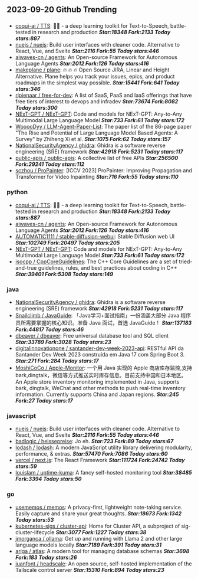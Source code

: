 ## 2023-09-20 Github Trending

### 
* [coqui-ai / TTS](https://github.com/coqui-ai/TTS): 🐸💬 - a deep learning toolkit for Text-to-Speech, battle-tested in research and production ***Star:18348 Fork:2133 Today stars:887***
* [nuejs / nuejs](https://github.com/nuejs/nuejs): Build user interfaces with cleaner code. Alternative to React, Vue, and Svelte ***Star:2116 Fork:55 Today stars:446***
* [aiwaves-cn / agents](https://github.com/aiwaves-cn/agents): An Open-source Framework for Autonomous Language Agents ***Star:2012 Fork:126 Today stars:416***
* [makeplane / plane](https://github.com/makeplane/plane): 🔥 🔥 🔥 Open Source JIRA, Linear and Height Alternative. Plane helps you track your issues, epics, and product roadmaps in the simplest way possible. ***Star:15441 Fork:641 Today stars:346***
* [ripienaar / free-for-dev](https://github.com/ripienaar/free-for-dev): A list of SaaS, PaaS and IaaS offerings that have free tiers of interest to devops and infradev ***Star:73674 Fork:8082 Today stars:300***
* [NExT-GPT / NExT-GPT](https://github.com/NExT-GPT/NExT-GPT): Code and models for NExT-GPT: Any-to-Any Multimodal Large Language Model ***Star:733 Fork:61 Today stars:172***
* [WooooDyy / LLM-Agent-Paper-List](https://github.com/WooooDyy/LLM-Agent-Paper-List): The paper list of the 86-page paper "The Rise and Potential of Large Language Model Based Agents: A Survey" by Zhiheng Xi et al. ***Star:1075 Fork:62 Today stars:157***
* [NationalSecurityAgency / ghidra](https://github.com/NationalSecurityAgency/ghidra): Ghidra is a software reverse engineering (SRE) framework ***Star:42918 Fork:5231 Today stars:117***
* [public-apis / public-apis](https://github.com/public-apis/public-apis): A collective list of free APIs ***Star:256500 Fork:29241 Today stars:112***
* [sczhou / ProPainter](https://github.com/sczhou/ProPainter): [ICCV 2023] ProPainter: Improving Propagation and Transformer for Video Inpainting ***Star:716 Fork:55 Today stars:110***

### python
* [coqui-ai / TTS](https://github.com/coqui-ai/TTS): 🐸💬 - a deep learning toolkit for Text-to-Speech, battle-tested in research and production ***Star:18348 Fork:2133 Today stars:887***
* [aiwaves-cn / agents](https://github.com/aiwaves-cn/agents): An Open-source Framework for Autonomous Language Agents ***Star:2012 Fork:126 Today stars:416***
* [AUTOMATIC1111 / stable-diffusion-webui](https://github.com/AUTOMATIC1111/stable-diffusion-webui): Stable Diffusion web UI ***Star:102749 Fork:20497 Today stars:205***
* [NExT-GPT / NExT-GPT](https://github.com/NExT-GPT/NExT-GPT): Code and models for NExT-GPT: Any-to-Any Multimodal Large Language Model ***Star:733 Fork:61 Today stars:172***
* [isocpp / CppCoreGuidelines](https://github.com/isocpp/CppCoreGuidelines): The C++ Core Guidelines are a set of tried-and-true guidelines, rules, and best practices about coding in C++ ***Star:39401 Fork:5308 Today stars:149***

### java
* [NationalSecurityAgency / ghidra](https://github.com/NationalSecurityAgency/ghidra): Ghidra is a software reverse engineering (SRE) framework ***Star:42918 Fork:5231 Today stars:117***
* [Snailclimb / JavaGuide](https://github.com/Snailclimb/JavaGuide): 「Java学习+面试指南」一份涵盖大部分 Java 程序员所需要掌握的核心知识。准备 Java 面试，首选 JavaGuide！ ***Star:137183 Fork:44817 Today stars:46***
* [dbeaver / dbeaver](https://github.com/dbeaver/dbeaver): Free universal database tool and SQL client ***Star:33789 Fork:3028 Today stars:23***
* [digitalinnovationone / santander-dev-week-2023-api](https://github.com/digitalinnovationone/santander-dev-week-2023-api): RESTful API da Santander Dev Week 2023 construída em Java 17 com Spring Boot 3. ***Star:271 Fork:284 Today stars:17***
* [MoshiCoCo / Apple-Monitor](https://github.com/MoshiCoCo/Apple-Monitor): 一个用 Java 实现的 Apple 商店库存监控,支持bark,dingtalk，微信等方式推送实时库存信息。目前支持中国和日本地区。An Apple store inventory monitoring implemented in Java, supports bark, dingtalk, WeChat and other methods to push real-time inventory information. Currently supports China and Japan regions. ***Star:245 Fork:27 Today stars:17***

### javascript
* [nuejs / nuejs](https://github.com/nuejs/nuejs): Build user interfaces with cleaner code. Alternative to React, Vue, and Svelte ***Star:2116 Fork:55 Today stars:446***
* [badlogic / heissepreise](https://github.com/badlogic/heissepreise): Jo eh. ***Star:723 Fork:89 Today stars:67***
* [lodash / lodash](https://github.com/lodash/lodash): A modern JavaScript utility library delivering modularity, performance, & extras. ***Star:57470 Fork:7086 Today stars:60***
* [vercel / next.js](https://github.com/vercel/next.js): The React Framework ***Star:111724 Fork:24742 Today stars:59***
* [louislam / uptime-kuma](https://github.com/louislam/uptime-kuma): A fancy self-hosted monitoring tool ***Star:38485 Fork:3394 Today stars:50***

### go
* [usememos / memos](https://github.com/usememos/memos): A privacy-first, lightweight note-taking service. Easily capture and share your great thoughts. ***Star:18673 Fork:1342 Today stars:53***
* [kubernetes-sigs / cluster-api](https://github.com/kubernetes-sigs/cluster-api): Home for Cluster API, a subproject of sig-cluster-lifecycle ***Star:3077 Fork:1227 Today stars:38***
* [jmorganca / ollama](https://github.com/jmorganca/ollama): Get up and running with Llama 2 and other large language models locally ***Star:7189 Fork:391 Today stars:31***
* [ariga / atlas](https://github.com/ariga/atlas): A modern tool for managing database schemas ***Star:3698 Fork:183 Today stars:26***
* [juanfont / headscale](https://github.com/juanfont/headscale): An open source, self-hosted implementation of the Tailscale control server ***Star:15310 Fork:894 Today stars:23***
